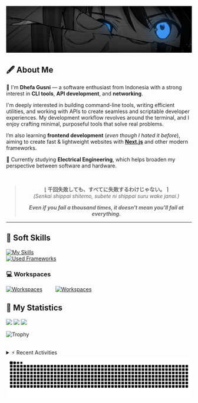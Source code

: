 <!-- Header Badges -->
<!--
[![Profile Views](https://komarev.com/ghpvc/?username=mitsuki31&color=blue&label=PROFILE+VIEWS)](https://github.com/mitsuki31)

[![Follow](https://img.shields.io/twitter/url?url=https%3A%2F%2Ftwitter.com%2Fryuumitsuki31)](https://twitter.com/ryuumitsuki31)
-->

<!-- Header Banner -->
<!--
  ==========================  [ COPYRIGHT NOTICE ]  =========================
  - The header image was edited by me, but I do not own any copyright for the source image.
  - All copyrights are owned by their respective owners.
  - 
  - Character Name: 井芹 仁菜 / Nina Iseri (from Girls Band Cry「ガールズバンドクライ」anime)
  ===============================================================
-->
<img id="headerBanner" src="./images/headerBanner.png" height="auto"/>

## 🖋️ About Me
👋 I'm **Dhefa Gusni** — a software enthusiast from Indonesia with a strong interest in **CLI tools**, **API development**, and **networking**.

I'm deeply interested in building command-line tools, writing efficient utilities, and working with APIs to create seamless and scriptable developer experiences.
My development workflow revolves around the terminal, and I enjoy crafting minimal, purposeful tools that solve real problems.

I’m also learning **frontend development** (_even though I hated it before_), aiming to create fast & lightweight websites with [**Next.js**](https://nextjs.org/) and other modern frameworks.

🌱 Currently studying **Electrical Engineering**, which helps broaden my perspective between software and hardware.

<br/>
<div align="center">

> **⌊ 千回失敗しても、すべてに失敗するわけじゃない。 ⌉**  
> _(Senkai shippai shitemo, subete ni shippai suru wake janai.)_
> 
> _**Even if you fail a thousand times, it doesn't mean you'll fail at everything.**_

</div>

---

## 👾 Soft Skills

[![My Skills](https://skillicons.dev/icons?i=ts,js,css,html,c,cpp,java,py,bash)](https://skillicons.dev)  
[![Used Frameworks](https://skillicons.dev/icons?i=nextjs,vite,nodejs,bun,react,sass,tailwind,maven,arduino)](https://skillicons.dev)

### 💻 Workspaces

[![Workspaces](https://skillicons.dev/icons?i=ubuntu,kali,debian,windows,arch)](https://skillicons.dev) &nbsp; &nbsp; &nbsp; &nbsp; 
[![Workspaces](https://skillicons.dev/icons?i=git,github,npm,vercel,vscode)](https://skillicons.dev)


## 🔭 My Statistics

<picture id="stats">
    <source 
            srcset="https://github-readme-stats.vercel.app/api?username=mitsuki31&show_icons=true&theme=tokyonight&include_all_commits=true&show_private=true&hide=stars"
            media="(prefers-color-scheme: dark)"
    />
    <source
            srcset="https://github-readme-stats.vercel.app/api?username=mitsuki31&show_icons=true&include_all_commits=true&show_private=true&hide=stars"
            media="(prefers-color-scheme: light), (prefers-color-scheme: no-preference)"
    />
    <img src="https://github-readme-stats.vercel.app/api?username=mitsuki31&show_icons=true&include_all_commits=true&show_private=true&hide=stars" />
</picture>

<picture id="top-langs">
    <source
            srcset="https://github-readme-stats.vercel.app/api/top-langs/?username=mitsuki31&layout=donut&theme=tokyonight&count_private=true&langs_count=10"
            media="(prefers-color-scheme: dark)"
    />
    <source
            srcset="https://github-readme-stats.vercel.app/api/top-langs/?username=mitsuki31&layout=donut&count_private=true&langs_count=15"
            media="(prefers-color-scheme: light), (prefers-color-scheme: no-preference)"
    />
    <img src="https://github-readme-stats.vercel.app/api/top-langs/?username=mitsuki31&layout=donut&langs_count=15&count_private=true" />
</picture>

<picture id="profile-summary">
    <source
            srcset="https://github-profile-summary-cards.vercel.app/api/cards/profile-details?username=mitsuki31&theme=tokyonight"
            media="(prefers-color-scheme: dark)"
    />
    <source
            srcset="https://github-profile-summary-cards.vercel.app/api/cards/profile-details?username=mitsuki31&theme=github"
            media="(prefers-color-scheme: light), (prefers-color-scheme: no-preference)"
    />
    <img src="https://github-profile-summary-cards.vercel.app/api/cards/profile-details?username=mitsuki31" />
</picture>

![Trophy](https://github-profile-trophy.vercel.app/?username=mitsuki31&theme=algolia&column=-1&rank=-C,-D&title=-Experience&no-bg=true)

<br/>

<details>
<summary>⚡ Recent Activities</summary>

<!--START_SECTION:activity-->
1. 💪 Opened PR [#228](https://github.com/shinyflvre/Mate-Engine/pull/228) in [shinyflvre/Mate-Engine](https://github.com/shinyflvre/Mate-Engine)
2. 🗣 Commented on [#136](https://github.com/mitsuki31/ytmp3-js/issues/136#issuecomment-3063597944) in [mitsuki31/ytmp3-js](https://github.com/mitsuki31/ytmp3-js)
3. 🎉 Merged PR [#151](https://github.com/mitsuki31/ytmp3-js/pull/151) in [mitsuki31/ytmp3-js](https://github.com/mitsuki31/ytmp3-js)
4. 💪 Opened PR [#151](https://github.com/mitsuki31/ytmp3-js/pull/151) in [mitsuki31/ytmp3-js](https://github.com/mitsuki31/ytmp3-js)
5. 🗣 Commented on [#505](https://github.com/yargs/yargs-parser/pull/505#issuecomment-2993471263) in [yargs/yargs-parser](https://github.com/yargs/yargs-parser)
6. 🗣 Commented on [#505](https://github.com/yargs/yargs-parser/pull/505#issuecomment-2987039175) in [yargs/yargs-parser](https://github.com/yargs/yargs-parser)
7. 🗣 Commented on [#505](https://github.com/yargs/yargs-parser/pull/505#issuecomment-2986838845) in [yargs/yargs-parser](https://github.com/yargs/yargs-parser)
8. 🚀 Published release [v2.0.0 Beta 3](https://github.com/mitsuki31/ytmp3-js/releases/tag/v2.0.0-b.3) in [mitsuki31/ytmp3-js](https://github.com/mitsuki31/ytmp3-js)
9. 💪 Opened PR [#135](https://github.com/mitsuki31/ytmp3-js/pull/135) in [mitsuki31/ytmp3-js](https://github.com/mitsuki31/ytmp3-js)
10. 🎉 Merged PR [#134](https://github.com/mitsuki31/ytmp3-js/pull/134) in [mitsuki31/ytmp3-js](https://github.com/mitsuki31/ytmp3-js)
<!--END_SECTION:activity-->

</details>

<picture>
  <!-- For dark theme -->
  <source
    srcset="https://raw.githubusercontent.com/mitsuki31/mitsuki31/output/github-snake-dark.svg"
    media="(prefers-color-scheme: dark)"
  />
  <!-- For light theme -->
  <source
    srcset="https://raw.githubusercontent.com/mitsuki31/mitsuki31/output/github-snake.svg"
    media="(prefers-color-scheme: light), (prefers-color-scheme: no-preference)"
  />
  <!-- Default -->
  <img
    alt="GitHub Contribution Grid Snake"
    src="https://raw.githubusercontent.com/mitsuki31/mitsuki31/output/github-snake.svg"
  />
</picture>
